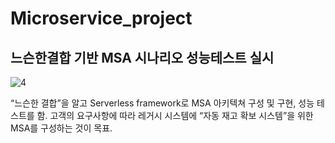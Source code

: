 # Microservice_project

## 느슨한결합 기반 MSA 시나리오 성능테스트 실시

![4](https://user-images.githubusercontent.com/75375944/209972358-878c3d4f-feea-43cb-b072-8ee1a3178247.png)


“느슨한 결합”을 알고 Serverless framework로 MSA 아키텍쳐 구성 및 구현, 성능 테스트를 함. 고객의 요구사항에 따라 레거시 시스템에 “자동 재고 확보 시스템”을 위한 MSA를 구성하는 것이 목표.
